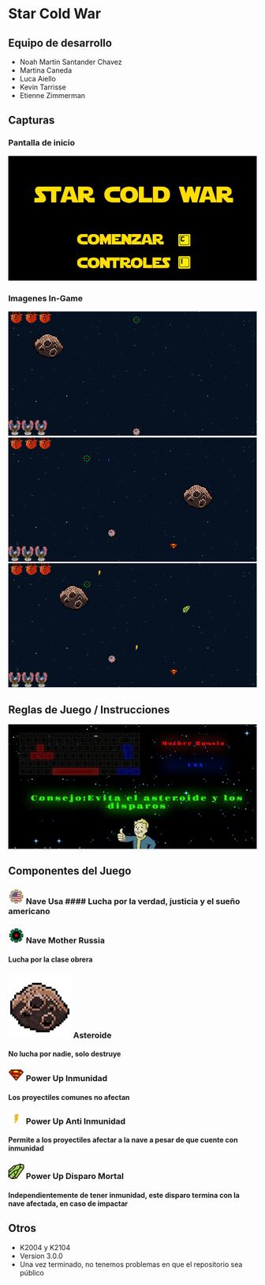 # Star Cold War

## Equipo de desarrollo

- Noah Martin Santander Chavez
- Martina Caneda
- Luca Aiello
- Kevin Tarrisse
- Etienne Zimmerman

## Capturas
### Pantalla de inicio
![PantallaComienzo](./assets/menu.jpg)

### Imagenes In-Game
![Juego](./assets/screenshots/capturaJuego.PNG)
![JuegoDisparo](./assets/screenshots/capturaJuegoDisparo.PNG)
![JuegoPowerUp](./assets/screenshots/capturaJuegoPowerUps.PNG)

## Reglas de Juego / Instrucciones

![ControlesInstrucciones](./assets/screenshots/controlesInstrucciones.jpg)

## Componentes del Juego

### ![naveUsa](./assets/usa.png) Nave Usa #### Lucha por la verdad, justicia y el sueño americano
### ![naveUsa](./assets/motherRussia.png) Nave Mother Russia
#### Lucha por la clase obrera
### ![asteroide](./assets/asteroide.png) Asteroide
#### No lucha por nadie, solo destruye
### ![inmunidad](./assets/inmunidad.png) Power Up Inmunidad
#### Los proyectiles comunes no afectan
### ![antiInmunidad](./assets/antiInmunidad.png) Power Up Anti Inmunidad
#### Permite a los proyectiles afectar a la nave a pesar de que cuente con inmunidad
### ![disparoMortal](./assets/mortal.png) Power Up Disparo Mortal
#### Independientemente de tener inmunidad, este disparo termina con la nave afectada, en caso de impactar 


## Otros

- K2004 y K2104
- Version 3.0.0
- Una vez terminado, no tenemos problemas en que el repositorio sea público 
